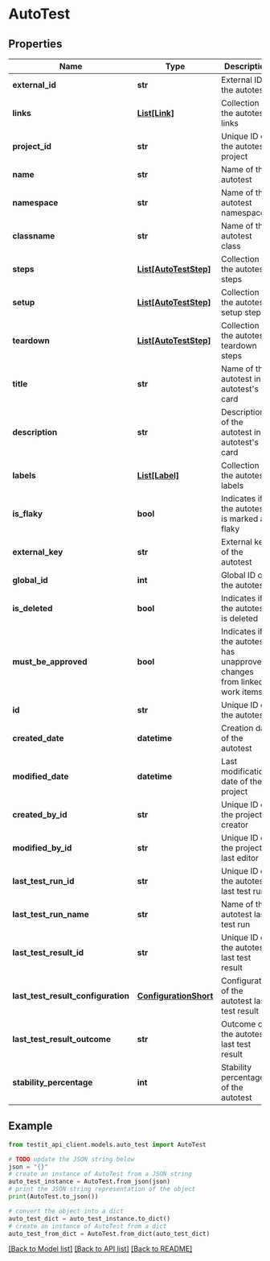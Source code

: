 # AutoTest


## Properties

Name | Type | Description | Notes
------------ | ------------- | ------------- | -------------
**external_id** | **str** | External ID of the autotest | 
**links** | [**List[Link]**](Link.md) | Collection of the autotest links | [optional] 
**project_id** | **str** | Unique ID of the autotest project | 
**name** | **str** | Name of the autotest | 
**namespace** | **str** | Name of the autotest namespace | [optional] 
**classname** | **str** | Name of the autotest class | [optional] 
**steps** | [**List[AutoTestStep]**](AutoTestStep.md) | Collection of the autotest steps | [optional] 
**setup** | [**List[AutoTestStep]**](AutoTestStep.md) | Collection of the autotest setup steps | [optional] 
**teardown** | [**List[AutoTestStep]**](AutoTestStep.md) | Collection of the autotest teardown steps | [optional] 
**title** | **str** | Name of the autotest in autotest&#39;s card | [optional] 
**description** | **str** | Description of the autotest in autotest&#39;s card | [optional] 
**labels** | [**List[Label]**](Label.md) | Collection of the autotest labels | [optional] 
**is_flaky** | **bool** | Indicates if the autotest is marked as flaky | [optional] 
**external_key** | **str** | External key of the autotest | [optional] 
**global_id** | **int** | Global ID of the autotest | 
**is_deleted** | **bool** | Indicates if the autotest is deleted | 
**must_be_approved** | **bool** | Indicates if the autotest has unapproved changes from linked work items | 
**id** | **str** | Unique ID of the autotest | 
**created_date** | **datetime** | Creation date of the autotest | 
**modified_date** | **datetime** | Last modification date of the project | [optional] 
**created_by_id** | **str** | Unique ID of the project creator | 
**modified_by_id** | **str** | Unique ID of the project last editor | [optional] 
**last_test_run_id** | **str** | Unique ID of the autotest last test run | [optional] 
**last_test_run_name** | **str** | Name of the autotest last test run | [optional] 
**last_test_result_id** | **str** | Unique ID of the autotest last test result | [optional] 
**last_test_result_configuration** | [**ConfigurationShort**](ConfigurationShort.md) | Configuration of the autotest last test result | [optional] 
**last_test_result_outcome** | **str** | Outcome of the autotest last test result | [optional] 
**stability_percentage** | **int** | Stability percentage of the autotest | [optional] 

## Example

```python
from testit_api_client.models.auto_test import AutoTest

# TODO update the JSON string below
json = "{}"
# create an instance of AutoTest from a JSON string
auto_test_instance = AutoTest.from_json(json)
# print the JSON string representation of the object
print(AutoTest.to_json())

# convert the object into a dict
auto_test_dict = auto_test_instance.to_dict()
# create an instance of AutoTest from a dict
auto_test_from_dict = AutoTest.from_dict(auto_test_dict)
```
[[Back to Model list]](../README.md#documentation-for-models) [[Back to API list]](../README.md#documentation-for-api-endpoints) [[Back to README]](../README.md)



